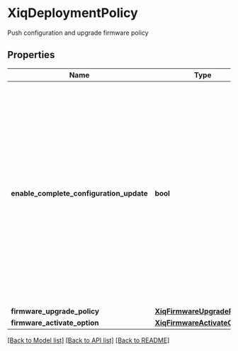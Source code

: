 # XiqDeploymentPolicy

Push configuration and upgrade firmware policy
## Properties
Name | Type | Description | Notes
------------ | ------------- | ------------- | -------------
**enable_complete_configuration_update** | **bool** | true if update complete configuration, otherwise update delta configuration. Note: ExtremeCloud IQ will neither upgrade device firmware nor reboot device for a delta configuration push. That means that the other parameters for firmware upgrade and activation are not required when this is false. | 
**firmware_upgrade_policy** | [**XiqFirmwareUpgradePolicy**](XiqFirmwareUpgradePolicy.md) |  | [optional] 
**firmware_activate_option** | [**XiqFirmwareActivateOption**](XiqFirmwareActivateOption.md) |  | [optional] 

[[Back to Model list]](../README.md#documentation-for-models) [[Back to API list]](../README.md#documentation-for-api-endpoints) [[Back to README]](../README.md)


